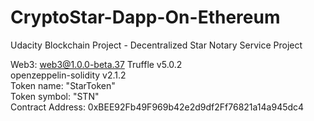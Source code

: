 # CryptoStar-Dapp-On-Ethereum
Udacity Blockchain Project -  Decentralized Star Notary Service Project

Web3: web3@1.0.0-beta.37
Truffle v5.0.2  
openzeppelin-solidity v2.1.2  
Token name: "StarToken"  
Token symbol: "STN"  
Contract Address: 0xBEE92Fb49F969b42e2d9df2Ff76821a14a945dc4  

